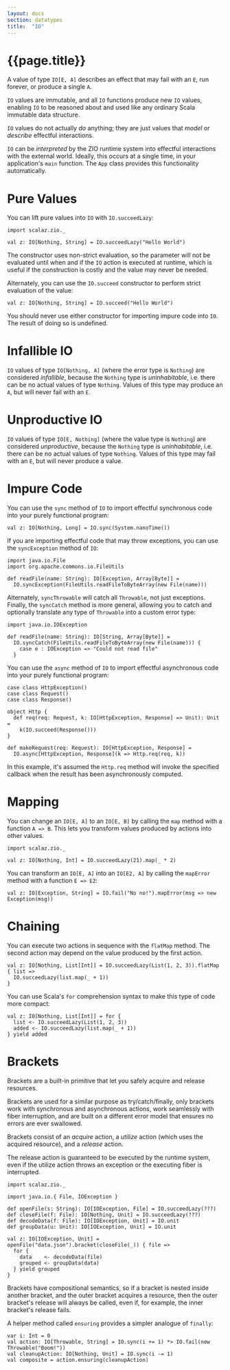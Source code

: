 ```yaml
---
layout: docs
section: datatypes
title:  "IO"
---
```


# {{page.title}}

A value of type `IO[E, A]` describes an effect that may fail with an `E`, run forever, or produce a single `A`.

`IO` values are immutable, and all `IO` functions produce new `IO` values, enabling `IO` to be reasoned about and used like any ordinary Scala immutable data structure.

`IO` values do not actually _do_ anything; they are just values that _model_ or _describe_ effectful interactions.

`IO` can be _interpreted_ by the ZIO runtime system into effectful interactions with the external world. Ideally, this occurs at a single time, in your application's `main` function. The `App` class provides this functionality automatically.

# Pure Values

You can lift pure values into `IO` with `IO.succeedLazy`:

```tut:silent
import scalaz.zio._

val z: IO[Nothing, String] = IO.succeedLazy("Hello World")
```

The constructor uses non-strict evaluation, so the parameter will not be evaluated until when and if the `IO` action is executed at runtime, which is useful if the construction is costly and the value may never be needed.

Alternately, you can use the `IO.succeed` constructor to perform strict evaluation of the value:

```tut:silent
val z: IO[Nothing, String] = IO.succeed("Hello World")
```

You should never use either constructor for importing impure code into `IO`. The result of doing so is undefined.

# Infallible IO

`IO` values of type `IO[Nothing, A]` (where the error type is `Nothing`) are considered _infallible_,
because the `Nothing` type is _uninhabitable_, i.e. there can be no actual values of type `Nothing`. Values of this type may produce an `A`, but will never fail with an `E`.

# Unproductive IO

`IO` values of type `IO[E, Nothing]` (where the value type is `Nothing`) are considered _unproductive_,
because the `Nothing` type is _uninhabitable_, i.e. there can be no actual values of type `Nothing`. Values of this type may fail with an `E`, but will never produce a value.

# Impure Code

You can use the `sync` method of `IO` to import effectful synchronous code into your purely functional program:

```tut:silent
val z: IO[Nothing, Long] = IO.sync(System.nanoTime())
```

If you are importing effectful code that may throw exceptions, you can use the `syncException` method of `IO`:

```tut:silent
import java.io.File
import org.apache.commons.io.FileUtils

def readFile(name: String): IO[Exception, Array[Byte]] =
  IO.syncException(FileUtils.readFileToByteArray(new File(name)))
```

Alternately, `syncThrowable` will catch all `Throwable`, not just exceptions. Finally, the `syncCatch` method is more general, allowing you to catch and optionally translate any type of `Throwable` into a custom error type:

```tut:silent
import java.io.IOException

def readFile(name: String): IO[String, Array[Byte]] =
  IO.syncCatch(FileUtils.readFileToByteArray(new File(name))) {
    case e : IOException => "Could not read file"
  }
```

You can use the `async` method of `IO` to import effectful asynchronous code into your purely functional program:

```tut:invisible
case class HttpException()
case class Request()
case class Response()

object Http {
  def req(req: Request, k: IO[HttpException, Response] => Unit): Unit =
    k(IO.succeed(Response()))
}
```

```tut:silent
def makeRequest(req: Request): IO[HttpException, Response] =
  IO.async[HttpException, Response](k => Http.req(req, k))
```

In this example, it's assumed the `Http.req` method will invoke the specified callback when the result has been asynchronously computed.

# Mapping

You can change an `IO[E, A]` to an `IO[E, B]` by calling the `map` method with a function `A => B`. This lets you transform values produced by actions into other values.

```tut:silent
import scalaz.zio._

val z: IO[Nothing, Int] = IO.succeedLazy(21).map(_ * 2)
```

You can transform an `IO[E, A]` into an `IO[E2, A]` by calling the `mapError` method with a function `E => E2`:

```tut:silent
val z: IO[Exception, String] = IO.fail("No no!").mapError(msg => new Exception(msg))
```

# Chaining

You can execute two actions in sequence with the `flatMap` method. The second action may depend on the value produced by the first action.

```tut:silent
val z: IO[Nothing, List[Int]] = IO.succeedLazy(List(1, 2, 3)).flatMap { list =>
  IO.succeedLazy(list.map(_ + 1))
}
```

You can use Scala's `for` comprehension syntax to make this type of code more compact:

```tut:silent
val z: IO[Nothing, List[Int]] = for {
  list <- IO.succeedLazy(List(1, 2, 3))
  added <- IO.succeedLazy(list.map(_ + 1))
} yield added
```

# Brackets

Brackets are a built-in primitive that let you safely acquire and release resources.

Brackets are used for a similar purpose as try/catch/finally, only brackets work with synchronous and asynchronous actions, work seamlessly with fiber interruption, and are built on a different error model that ensures no errors are ever swallowed.

Brackets consist of an *acquire* action, a *utilize* action (which uses the acquired resource), and a *release* action.

The release action is guaranteed to be executed by the runtime system, even if the utilize action throws an exception or the executing fiber is interrupted.

```tut:silent
import scalaz.zio._
```

```tut:invisible
import java.io.{ File, IOException }

def openFile(s: String): IO[IOException, File] = IO.succeedLazy(???)
def closeFile(f: File): IO[Nothing, Unit] = IO.succeedLazy(???)
def decodeData(f: File): IO[IOException, Unit] = IO.unit
def groupData(u: Unit): IO[IOException, Unit] = IO.unit
```

```tut:silent
val z: IO[IOException, Unit] = openFile("data.json").bracket(closeFile(_)) { file =>
  for {
    data    <- decodeData(file)
    grouped <- groupData(data)
  } yield grouped
}
```

Brackets have compositional semantics, so if a bracket is nested inside another bracket, and the outer bracket acquires a resource, then the outer bracket's release will always be called, even if, for example, the inner bracket's release fails.

A helper method called `ensuring` provides a simpler analogue of `finally`:

```tut:silent
var i: Int = 0
val action: IO[Throwable, String] = IO.sync(i += 1) *> IO.fail(new Throwable("Boom!"))
val cleanupAction: IO[Nothing, Unit] = IO.sync(i -= 1)
val composite = action.ensuring(cleanupAction)
```
